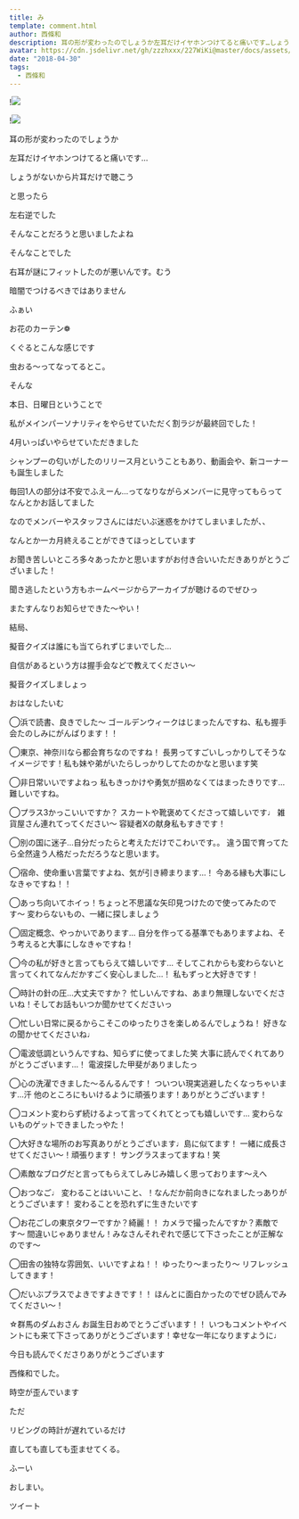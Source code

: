 ```yaml
---
title: み
template: comment.html
author: 西條和
description: 耳の形が変わったのでしょうか左耳だけイヤホンつけてると痛いです…しょうがないから片耳だけで聴こう...
avatar: https://cdn.jsdelivr.net/gh/zzzhxxx/227WiKi@master/docs/assets/photo/avatar/nagomi.jpg
date: "2018-04-30"
tags:
  - 西條和
---
```


!![](https://cdn.jsdelivr.net/gh/227WiKi/227WiKi-image@master/blog-image/nagomi-2018-04-30_1.jpg)

!![](https://cdn.jsdelivr.net/gh/227WiKi/227WiKi-image@master/blog-image/nagomi-2018-04-30_2.jpg)














耳の形が変わったのでしょうか










左耳だけイヤホンつけてると痛いです…











しょうがないから片耳だけで聴こう















と思ったら











左右逆でした











そんなことだろうと思いましたよね











そんなことでした









右耳が謎にフィットしたのが悪いんです。むう











暗闇でつけるべきではありません









ふぁい












お花のカーテン❁﻿
















くぐるとこんな感じです










虫おる〜ってなってるとこ。








そんな








本日、日曜日ということで










私がメインパーソナリティをやらせていただく割ラジが最終回でした！









4月いっぱいやらせていただきました









シャンプーの匂いがしたのリリース月ということもあり、動画会や、新コーナーも誕生しました









毎回1人の部分は不安でふえーん…ってなりながらメンバーに見守ってもらってなんとかお話してました







なのでメンバーやスタッフさんにはだいぶ迷惑をかけてしまいましたが、、







なんとか一カ月終えることができてほっとしています















お聞き苦しいところ多々あったかと思いますがお付き合いいただきありがとうございました！











聞き逃したという方もホームページからアーカイブが聴けるのでぜひっ








またすんなりお知らせできた〜やい！










結局、




擬音クイズは誰にも当てられずじまいでした…









自信があるという方は握手会などで教えてください〜







擬音クイズしましょっ













おはなしたいむ





◯浜で読書、良きでした〜
ゴールデンウィークはじまったんですね、私も握手会たのしみにがんばります！！





◯東京、神奈川なら都会育ちなのですね！
長男ってすごいしっかりしてそうなイメージです！私も妹や弟がいたらしっかりしてたのかなと思います笑





◯非日常いいですよねっ
私もきっかけや勇気が掴めなくてはまったきりです…難しいですね。




◯プラス3かっこいいですか？
スカートや靴褒めてくださって嬉しいです♩
雑貨屋さん連れてってください〜
容疑者Xの献身私もすきです！





◯別の国に迷子…自分だったらと考えただけでこわいです。。
違う国で育ってたら全然違う人格だっただろうなと思います。




◯宿命、使命重い言葉ですよね、気が引き締まります…！
今ある縁も大事にしなきゃですね！！





◯あっち向いてホイっ！ちょっと不思議な矢印見つけたので使ってみたのです〜
変わらないもの、一緒に探しましょう





◯固定概念、やっかいであります…
自分を作ってる基準でもありますよね、そう考えると大事にしなきゃですね！






◯今の私が好きと言ってもらえて嬉しいです…
そしてこれからも変わらないと言ってくれてなんだかすごく安心しました…！
私もずっと大好きです！





◯時計の針の圧…大丈夫ですか？
忙しいんですね、あまり無理しないでくださいね！そしてお話もいつか聞かせてくださいっ






◯忙しい日常に戻るからこそこのゆったりさを楽しめるんでしょうね！
好きなの聞かせてくださいね♩





◯電波低調というんですね、知らずに使ってました笑
大事に読んでくれてありがとうございます…！
電波探した甲斐がありましたっ




◯心の洗濯できました〜るんるんです！
ついつい現実逃避したくなっちゃいます…汗
他のところにもいけるように頑張ります！ありがとうございます！





◯コメント変わらず続けるよって言ってくれてとっても嬉しいです…
変わらないものゲットできましたっやた！





◯大好きな場所のお写真ありがとうございます♩島に似てます！
一緒に成長させてください〜！頑張ります！
サングラスまってますね！笑






◯素敵なブログだと言ってもらえてしみじみ嬉しく思っております〜えへ






◯おつなご♩
変わることはいいこと、！なんだか前向きになれましたっありがとうございます！
変わることを恐れずに生きたいです






◯お花ごしの東京タワーですか？綺麗！！
カメラで撮ったんですか？素敵です〜
間違いじゃありません！みなさんそれぞれで感じて下さったことが正解なのです〜






◯田舎の独特な雰囲気、いいですよね！！
ゆったり〜まったり〜
リフレッシュしてきます！






◯だいぶプラスでよきですよきです！！
ほんとに面白かったのでぜひ読んでみてください〜！






☆群馬のダムおさん
お誕生日おめでとうございます！！
いつもコメントやイベントにも来て下さってありがとうございます！幸せな一年になりますように♩









今日も読んでくださりありがとうございます








西條和でした。








時空が歪んでいます











ただ





リビングの時計が遅れているだけ









直しても直しても歪ませてくる。








ふーい





おしまい。


ツイート



